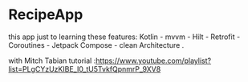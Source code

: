 # RecipeApp
this app just to learning these features:
Kotlin - mvvm - Hilt - Retrofit - Coroutines - Jetpack Compose - clean Architecture .

with Mitch Tabian tutorial :https://www.youtube.com/playlist?list=PLgCYzUzKIBE_I0_tU5TvkfQpnmrP_9XV8
